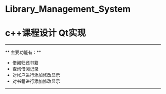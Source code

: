 # Library_Management_System
# c++课程设计 Qt实现
---
** 主要功能有：**
- 借阅归还书籍
- 查询借阅记录
- 对帐户进行添加修改显示
- 对书籍进行添加修改显示
---
